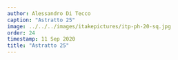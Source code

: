 ```yaml
---
author: Alessandro Di Tecco
caption: "Astratto 25"
image: ../../../images/itakepictures/itp-ph-20-sq.jpg
order: 24
timestamp: 11 Sep 2020
title: "Astratto 25"
---
```

